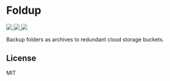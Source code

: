 # Foldup

<p>
    <a href="https://travis-ci.org/SeerUK/foldup">
        <img src="https://api.travis-ci.org/SeerUK/foldup.svg?branch=master" />
    </a>
    <a href="https://goreportcard.com/report/github.com/SeerUK/foldup">
        <img src="https://goreportcard.com/badge/github.com/SeerUK/foldup" />
    </a>
    <a href="https://github.com/SeerUK/foldup/releases">
        <img src="https://img.shields.io/github/release/SeerUK/foldup.svg" />
    </a>
</p>

Backup folders as archives to redundant cloud storage buckets.

## License

MIT

